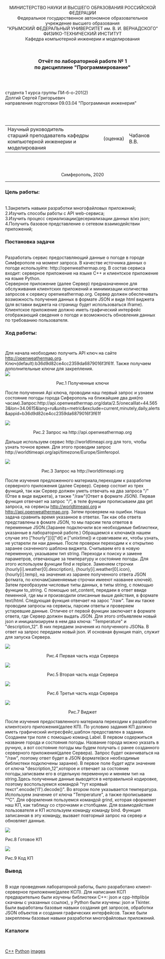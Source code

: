 <p align="center">МИНИСТЕРСТВО НАУКИ  И ВЫСШЕГО ОБРАЗОВАНИЯ РОССИЙСКОЙ ФЕДЕРАЦИИ<br>
Федеральное государственное автономное образовательное учреждение высшего образования<br>
"КРЫМСКИЙ ФЕДЕРАЛЬНЫЙ УНИВЕРСИТЕТ им. В. И. ВЕРНАДСКОГО"<br>
ФИЗИКО-ТЕХНИЧЕСКИЙ ИНСТИТУТ<br>
Кафедра компьютерной инженерии и моделирования</p>
<br>
<h3 align="center">Отчёт по лабораторной работе № 1<br> по дисциплине "Программирование"</h3>
<br><br>
<p>студента 1 курса группы ПИ-б-о-201(2)<br>
Долгий Сергей Григорьевич<br>
направления подготовки 09.03.04 "Программная инженерия"</p>
<br><br>
<table>
<tr><td>Научный руководитель<br> старший преподаватель кафедры<br> компьютерной инженерии и моделирования</td>
<td>(оценка)</td>
<td>Чабанов В.В.</td>
</tr>
</table>
<br><br>
<p align="center">Симферополь, 2020</p>
<hr>
<h3> Цель работы:</h3><br>
1.Закрепить навыки разработки многофайловыx приложений;<br>
2.Изучить способы работы с API web-сервиса;<br>
3.Изучить процесс сериализации/десериализации данных в/из json;<br>
4.Получить базовое представление о сетевом взаимодействии приложений;<br>
<h3> Постановка задачи</h3><br>
Разработать сервис предоставляющий данные о погоде в городе Симферополе на момент запроса.  В качестве источника данных о погоде используйте:
http://openweathermap.org. В состав сервиса входит: серверное приложение на языке С++ и клиентское приложение на языке Python.<br>
Серверное приложение (далее Сервер) предназначенное для обслуживания клиентских приложений и минимизации количества запросов к сервису openweathermap.org. Сервер должен обеспечивать возможность получения данных в формате JSON и виде html виджета (для вставки виджета на страницу будет использоваться iframe).<br>
Клиентское приложение должно иметь графический интерфейс отображающий сведения о погоде и возможность обновления данных по требованию пользователя.<br>
<h3> Ход работы:</h3><br>

Для начала необходимо получить  API ключ на сайте http://openweathermap.org. Ключ(default):b36d9d82ce4cc2359da6879016f3f61f. Также получаем дополнительные ключи для закрепления.<br>
![](./images/ApiKeys.png)
<p align="center">Рис.1 Полученные ключи<br></p>
После полученния Api ключа, проводим наш первый запрос и узнаем состояние погоды города Сиферополь на ближайшие два дня(по часам).Запрос:http://api.openweathermap.org/data/2.5/onecalllat=44.5653&lon=34.0615&lang=ru&units=metric&exclude=current,minutely,daily,alerts&appid=b36d9d82ce4cc2359da6879016f3f61f

![](./images/ApiOpenWeatyher.png)
<p align="center">Рис.2 Запрос на http://api.openweathermap.org <br></p>
Дальше используем сервис http://worldtimeapi.org для того, чтобы узнать точное время. Для этого проводим запрос http://worldtimeapi.org/api/timezone/Europe/Simferopol.

![](./images/WorsTimeApi.png)
<p align="center">Рис.3 Запрос на http://worldtimeapi.org <br></p>

  После изучения предложенного материала,переходим к разработке серверного приложения (далее Сервер). Сервер состоит из трех функций, так как Сервер должен уметь отвечать на два запроса "/"(Отве в виде виджета), а также "/raw"(Ответ в формате JSON). Первая функция отвечает на запрос "/",  в теле функции прописываем два get запроса, на сервисы  http://worldtimeapi.org и http://api.openweathermap.org. Затем проверяем на ошибки. Наша задача сравнить время указанное  в ответах. Так как оба ответа представлены в фомате JSON, то мы парсим тела ответов в переменные JSON.(Заранее подключили все необходимые библиотеки, указанные в лабораторной работе.) Обращаемся к ключам(в нашем случае это ["hourly"][i]["dt] и ["unixtime]) и сравгиваем их, чтобы узнать, не устарели ли наи данные. После проверки переходим к к открытию заранее скаченного шаблона виджета. Считываем его в новую переменную, указываем тип string. Переходи к поиску и замене параметров, отвечающие за температуру и состояние погоды. Для этого используем функции find и replace. Заменяем строчки {hourly[i].weather[0].description}, {hourly[i].weather[0].icon}, {hourly[i].temp}, на значения из заранее полученного ответа JSON фотмата, по ключам(заменяемые строчки имееют названее ключей). Затем преобразуем числовые типы данных, в типы string, с помощью функции to_string. С помощью set_content, передаеи в ответ ввиде пеменной, где мы и производили описанные выше действия, в формате text/html. Следующая функция отвечает на зарос "/raw". Там иы также проводим запросы на сервисы, парсим ответы и проверяем устаревшие данные. Отличее от первой функции заключает в формате ответа, где Сервер должен выдать JSON. Для этого отбъявляем новый json и инициализируем в нем два ключа: "Temperature" и "description_12". В них передаем значения из полученного JSONа. В ответ на запрос передаем новый json. И основная функция main, служит для запуска Сервера.

![](./images/ServerCode.png)
<p align="center">Рис.4 Первая часть кода Сервера <br>

![](./images/ServerCode(2).png)
<p align="center">Рис.5 Вторая часть кода Сервера <br>
 
![](./images/ServerCode(3).png)
<p align="center">Рис.6 Третья часть кода Сервера <br>

![](./images/Vidget.png)
<p align="center">Рис.7 Виджет <br></p>

  После изучения предоставленного материала переходим к разработке клиентского приложения(далее КП). По условию задания КП должно иметь графический интресфейс,шаблон предоставлен в задании. Созданем три поля с помощью команд Label. В первом содержиться название города и состояния погоды. Название города можно указать в ручную, а вот состояние погоды мы будем получать с ранее созданного серверного приложения(далее Сервера). Запрос будет оканчиваться на "/raw", поэтому ответ будет в JSON формате(все необходимые библиотеки подключены заранее). В первое поле будет идти значение от ключа "description_12",которое и отвечает за состояние погоды,записваем его в отдельную переменную и меняем тип на string.Здесь полученные данные выводятся в неправильной кодировке, поэтому воспользуемся командой "тут корявый текст".encode('l1').decode()". Во втором поле указывается температура. Используем значение от ключа "Temperature", а также прописываем "°C". Для оформления пользуемся командой grind, которая оформляет наш КП, как таблицу со строчками и столбцами. Для взаимодействия пользователя и КП используем команду команду bind. Функция записанная в эту команду, вызвает повторный запрос на сервер и обновляет данные.
  
![](./images/Client.png)
<p aligh="centre">Рис.8 Готовое КП<br>

![](./images/ClientCode.png)
<p aligh="centre">Рис.9 Код КП<br></p>

<h3>Вывод</h3><br>
В ходе проведения лабораторной работы, было разработано клиент-серверное приложение(далее КСП). Для написания КСП предварительно были изучены библиотеки С++: json и cpp-httplib(и скачаны с указанных ссылок), у Python были изучены: json и Tkinter. Были выработаны базовые навыки создания get запросов, обработки JSON объектов и создания графических интерфейсов. Также были закреплены базовые навыки разработки многофайловых приложений.

<h3>Каталоги</h3><br>

[C++](./C++) [Python](./Python) [images](./images)
